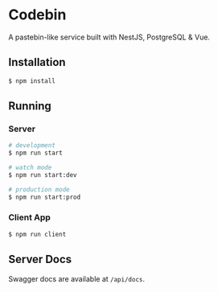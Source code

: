 # Codebin

A pastebin-like service built with NestJS, PostgreSQL & Vue.

## Installation

```sh
$ npm install
```

## Running

### Server

```sh
# development
$ npm run start

# watch mode
$ npm run start:dev

# production mode
$ npm run start:prod
```

### Client App

```sh
$ npm run client
```

## Server Docs

Swagger docs are available at `/api/docs`.
